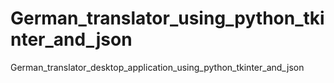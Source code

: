 # German_translator_using_python_tkinter_and_json
German_translator_desktop_application_using_python_tkinter_and_json
